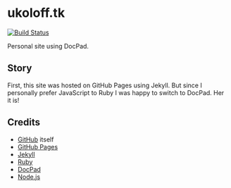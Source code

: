 # ukoloff.tk

[![Build Status](https://travis-ci.org/ukoloff/ukoloff.tk.svg?branch=master)](https://travis-ci.org/ukoloff/ukoloff.tk)

Personal site using DocPad.

## Story

First, this site was hosted on GitHub Pages using Jekyll.
But since I personally prefer JavaScript to Ruby I was happy
to switch to DocPad. Her it is!

## Credits

  * [GitHub](https://github.com/) itself
  * [GitHub Pages](https://pages.github.com/)
  * [Jekyll](https://jekyllrb.com/)
  * [Ruby](https://www.ruby-lang.org/)
  * [DocPad](http://docpad.org/)
  * [Node.js](https://nodejs.org/)
